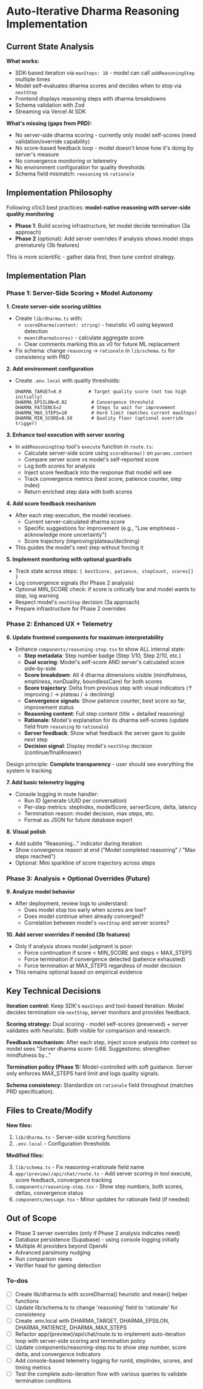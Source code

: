 <!-- 049c4fc2-b2b5-4b7c-9c8a-d2d28adc016e 74dc3bd4-647a-4811-a48e-69c80a3d2af2 -->
# Auto-Iterative Dharma Reasoning Implementation

## Current State Analysis

**What works:**

- SDK-based iteration via `maxSteps: 10` - model can call `addReasoningStep` multiple times
- Model self-evaluates dharma scores and decides when to stop via `nextStep`
- Frontend displays reasoning steps with dharma breakdowns
- Schema validation with Zod
- Streaming via Vercel AI SDK

**What's missing (gaps from PRD):**

- No server-side dharma scoring - currently only model self-scores (need validation/override capability)
- No score-based feedback loop - model doesn't know how it's doing by server's measure
- No convergence monitoring or telemetry
- No environment configuration for quality thresholds
- Schema field mismatch: `reasoning` vs `rationale`

## Implementation Philosophy

Following o1/o3 best practices: **model-native reasoning with server-side quality monitoring**

- **Phase 1**: Build scoring infrastructure, let model decide termination (3a approach)
- **Phase 2** (optional): Add server overrides if analysis shows model stops prematurely (3b features)

This is more scientific - gather data first, then tune control strategy.

## Implementation Plan

### Phase 1: Server-Side Scoring + Model Autonomy

**1. Create server-side scoring utilities**

- Create `lib/dharma.ts` with:
  - `scoreDharma(content: string)` - heuristic v0 using keyword detection
  - `mean(dharmaScores)` - calculate aggregate score
  - Clear comments marking this as v0 for future ML replacement
- Fix schema: change `reasoning` → `rationale` in `lib/schema.ts` for consistency with PRD

**2. Add environment configuration**

- Create `.env.local` with quality thresholds:
  ```
  DHARMA_TARGET=0.9          # Target quality score (not too high initially)
  DHARMA_EPSILON=0.02         # Convergence threshold
  DHARMA_PATIENCE=2           # Steps to wait for improvement
  DHARMA_MAX_STEPS=10         # Hard limit (matches current maxSteps)
  DHARMA_MIN_SCORE=0.50       # Quality floor (optional override trigger)
  ```


**3. Enhance tool execution with server scoring**

- In `addReasoningStep` tool's `execute` function in `route.ts`:
  - Calculate server-side score using `scoreDharma()` on `params.content`
  - Compare server score vs model's self-reported score
  - Log both scores for analysis
  - Inject score feedback into the response that model will see
  - Track convergence metrics (best score, patience counter, step index)
  - Return enriched step data with both scores

**4. Add score feedback mechanism**

- After each step execution, the model receives:
  - Current server-calculated dharma score
  - Specific suggestions for improvement (e.g., "Low emptiness - acknowledge more uncertainty")
  - Score trajectory (improving/plateau/declining)
- This guides the model's next step without forcing it

**5. Implement monitoring with optional guardrails**

- Track state across steps: `{ bestScore, patience, stepCount, scores[] }`
- Log convergence signals (for Phase 2 analysis)
- Optional MIN_SCORE check: if score is critically low and model wants to stop, log warning
- Respect model's `nextStep` decision (3a approach)
- Prepare infrastructure for Phase 2 overrides

### Phase 2: Enhanced UX + Telemetry

**6. Update frontend components for maximum interpretability**

- Enhance `components/reasoning-step.tsx` to show ALL internal state:
  - **Step metadata**: Step number badge (Step 1/10, Step 2/10, etc.)
  - **Dual scoring**: Model's self-score AND server's calculated score side-by-side
  - **Score breakdown**: All 4 dharma dimensions visible (mindfulness, emptiness, nonDuality, boundlessCare) for both scores
  - **Score trajectory**: Delta from previous step with visual indicators (↑ improving / → plateau / ↓ declining)
  - **Convergence signals**: Show patience counter, best score so far, improvement status
  - **Reasoning content**: Full step content (title + detailed reasoning)
  - **Rationale**: Model's explanation for its dharma self-scores (update field from `reasoning` to `rationale`)
  - **Server feedback**: Show what feedback the server gave to guide next step
  - **Decision signal**: Display model's `nextStep` decision (continue/finalAnswer)

Design principle: **Complete transparency** - user should see everything the system is tracking

**7. Add basic telemetry logging**

- Console logging in route handler:
  - Run ID (generate UUID per conversation)
  - Per-step metrics: stepIndex, modelScore, serverScore, delta, latency
  - Termination reason: model decision, max steps, etc.
  - Format as JSON for future database export

**8. Visual polish**

- Add subtle "Reasoning..." indicator during iteration
- Show convergence reason at end ("Model completed reasoning" / "Max steps reached")
- Optional: Mini sparkline of score trajectory across steps

### Phase 3: Analysis + Optional Overrides (Future)

**9. Analyze model behavior**

- After deployment, review logs to understand:
  - Does model stop too early when scores are low?
  - Does model continue when already converged?
  - Correlation between model's `nextStep` and server scores?

**10. Add server overrides if needed (3b features)**

- Only if analysis shows model judgment is poor:
  - Force continuation if score < MIN_SCORE and steps < MAX_STEPS
  - Force termination if convergence detected (patience exhausted)
  - Force termination at MAX_STEPS regardless of model decision
- This remains optional based on empirical evidence

## Key Technical Decisions

**Iteration control:** Keep SDK's `maxSteps` and tool-based iteration. Model decides termination via `nextStep`, server monitors and provides feedback.

**Scoring strategy:** Dual scoring - model self-scores (preserved) + server validates with heuristic. Both visible for comparison and research.

**Feedback mechanism:** After each step, inject score analysis into context so model sees "Server dharma score: 0.68. Suggestions: strengthen mindfulness by..."

**Termination policy (Phase 1):** Model-controlled with soft guidance. Server only enforces MAX_STEPS hard limit and logs quality signals.

**Schema consistency:** Standardize on `rationale` field throughout (matches PRD specification).

## Files to Create/Modify

**New files:**

1. `lib/dharma.ts` - Server-side scoring functions
2. `.env.local` - Configuration thresholds

**Modified files:**

3. `lib/schema.ts` - Fix reasoning→rationale field name
4. `app/(preview)/api/chat/route.ts` - Add server scoring in tool execute, score feedback, convergence tracking
5. `components/reasoning-step.tsx` - Show step numbers, both scores, deltas, convergence status
6. `components/message.tsx` - Minor updates for rationale field (if needed)

## Out of Scope

- Phase 3 server overrides (only if Phase 2 analysis indicates need)
- Database persistence (Supabase) - using console logging initially
- Multiple AI providers beyond OpenAI
- Advanced parsimony nudging
- Run comparison views
- Verifier head for gaming detection

### To-dos

- [ ] Create lib/dharma.ts with scoreDharma() heuristic and mean() helper functions
- [ ] Update lib/schema.ts to change 'reasoning' field to 'rationale' for consistency
- [ ] Create .env.local with DHARMA_TARGET, DHARMA_EPSILON, DHARMA_PATIENCE, DHARMA_MAX_STEPS
- [ ] Refactor app/(preview)/api/chat/route.ts to implement auto-iteration loop with server-side scoring and termination policy
- [ ] Update components/reasoning-step.tsx to show step number, score delta, and convergence indicators
- [ ] Add console-based telemetry logging for runId, stepIndex, scores, and timing metrics
- [ ] Test the complete auto-iteration flow with various queries to validate termination conditions